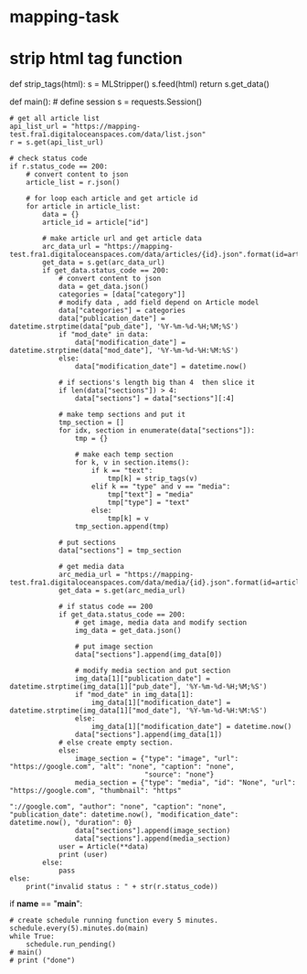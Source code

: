 # mapping-task


# strip html tag function
def strip_tags(html):
    s = MLStripper()
    s.feed(html)
    return s.get_data()


def main():
    # define session
    s = requests.Session()

    # get all article list
    api_list_url = "https://mapping-test.fra1.digitaloceanspaces.com/data/list.json"
    r = s.get(api_list_url)

    # check status code
    if r.status_code == 200:
        # convert content to json
        article_list = r.json()

        # for loop each article and get article id
        for article in article_list:
            data = {}
            article_id = article["id"]

            # make article url and get article data
            arc_data_url = "https://mapping-test.fra1.digitaloceanspaces.com/data/articles/{id}.json".format(id=article_id)
            get_data = s.get(arc_data_url)
            if get_data.status_code == 200:
                # convert content to json
                data = get_data.json()
                categories = [data["category"]]
                # modify data , add field depend on Article model
                data["categories"] = categories
                data["publication_date"] = datetime.strptime(data["pub_date"], '%Y-%m-%d-%H;%M;%S')
                if "mod_date" in data:
                    data["modification_date"] = datetime.strptime(data["mod_date"], '%Y-%m-%d-%H:%M:%S')
                else:
                    data["modification_date"] = datetime.now()

                # if sections's length big than 4  then slice it
                if len(data["sections"]) > 4:
                    data["sections"] = data["sections"][:4]

                # make temp sections and put it
                tmp_section = []
                for idx, section in enumerate(data["sections"]):
                    tmp = {}

                    # make each temp section
                    for k, v in section.items():
                        if k == "text":
                            tmp[k] = strip_tags(v)
                        elif k == "type" and v == "media":
                            tmp["text"] = "media"
                            tmp["type"] = "text"
                        else:
                            tmp[k] = v
                    tmp_section.append(tmp)

                # put sections
                data["sections"] = tmp_section

                # get media data
                arc_media_url = "https://mapping-test.fra1.digitaloceanspaces.com/data/media/{id}.json".format(id=article_id)
                get_data = s.get(arc_media_url)

                # if status code == 200
                if get_data.status_code == 200:
                    # get image, media data and modify section
                    img_data = get_data.json()

                    # put image section
                    data["sections"].append(img_data[0])

                    # modify media section and put section
                    img_data[1]["publication_date"] = datetime.strptime(img_data[1]["pub_date"], '%Y-%m-%d-%H;%M;%S')
                    if "mod_date" in img_data[1]:
                        img_data[1]["modification_date"] = datetime.strptime(img_data[1]["mod_date"], '%Y-%m-%d-%H:%M:%S')
                    else:
                        img_data[1]["modification_date"] = datetime.now()
                    data["sections"].append(img_data[1])
                # else create empty section.
                else:
                    image_section = {"type": "image", "url": "https://google.com", "alt": "none", "caption": "none",
                                     "source": "none"}
                    media_section = {"type": "media", "id": "None", "url": "https://google.com", "thumbnail": "https"
                                                                                                              "://google.com", "author": "none", "caption": "none", "publication_date": datetime.now(), "modification_date": datetime.now(), "duration": 0}
                    data["sections"].append(image_section)
                    data["sections"].append(media_section)
                user = Article(**data)
                print (user)
            else:
                pass
    else:
        print("invalid status : " + str(r.status_code))


if __name__ == "__main__":

    # create schedule running function every 5 minutes.
    schedule.every(5).minutes.do(main)
    while True:
        schedule.run_pending()
    # main()
    # print ("done")

